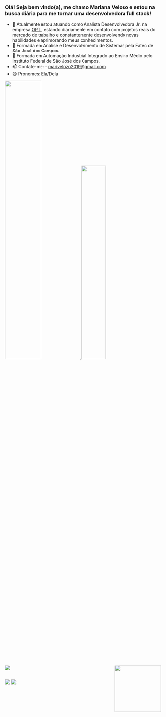 ### Olá! Seja bem vindo(a), me chamo Mariana Veloso e estou na busca diária para me tornar uma desenvolvedora full stack!

- 🔭 Atualmente estou atuando como Analista Desenvolvedora Jr. na empresa <a href = "https://opt.com.br/"> OPT </a>, estando diariamente em contato com projetos reais do mercado de trabalho e constantemente desenvolvendo novas habilidades e aprimorando meus conhecimentos.
- 🌱 Formada em Análise e Desenvolvimento de Sistemas pela Fatec de São José dos Campos.
- 🌱 Formada em Automação Industrial Integrado ao Ensino Médio pelo Instituto Federal de São José dos Campos.
- 📫 Contate-me: - marivelozo2019@gmail.com
- 😄 Pronomes: Ela/Dela

<div>
  <a href = "https://github.com/Marih2210"/>
  <img width="48%" src = "https://github-readme-stats.vercel.app/api?username=Marih2210&count_private=true&show_icons=true&theme=tokyonight"/>
  <img width="40%" src = "https://github-readme-stats.vercel.app/api/top-langs/?username=Marih2210&layout=compact&theme=tokyonight"/>
</div>

<div style = "display: inline_block"><br>
  <img align="center" src = "https://skillicons.dev/icons?i=html,css,js,java,python,typescript,c#">
  <img align="right" width="150" height="150" src = "https://i.picasion.com/pic92/c0426e578bff37024a2c92740e01693b.gif"/>
</div>

##

<div>
<a href="https://www.linkedin.com/in/mariana-veloso-979436231/"><img src = "https://img.shields.io/badge/LinkedIn-0077B5?style=for-the-badge&logo=linkedin&logoColor=white"/></a>
<a href="https://replit.com/@Mari012310"><img src = "https://img.shields.io/badge/replit-667881?style=for-the-badge&logo=replit&logoColor=white"/></a>
</div>



